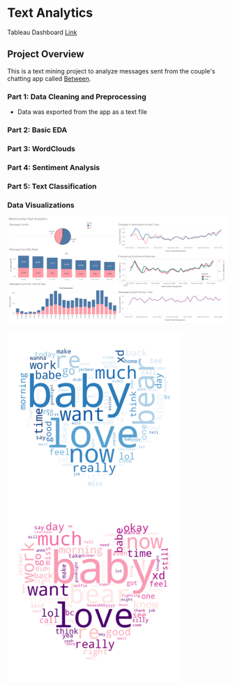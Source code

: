 # Text Analytics

Tableau Dashboard [Link](https://public.tableau.com/views/RelationshipTextsProject/Dashboard1?:language=en&:display_count=y&publish=yes&:origin=viz_share_link)

## Project Overview
This is a text mining project to analyze messages sent from the couple's chatting app called [Between](https://between.us/?lang=en).


### Part 1: Data Cleaning and Preprocessing 
* Data was exported from the app as a text file

### Part 2: Basic EDA
### Part 3: WordClouds
### Part 4: Sentiment Analysis
### Part 5: Text Classification

### Data Visualizations
<img src="images/tableau_dashboard_final.PNG" width=1000>


<img align="center" img src="images/hubby_wc.png" width=400> <img align="center" img src="images/wifey_wc.png" width=400>
